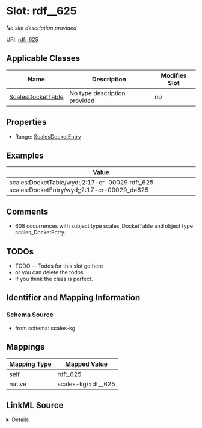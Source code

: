 

# Slot: rdf__625


_No slot description provided_





URI: [rdf:_625](http://www.w3.org/1999/02/22-rdf-syntax-ns#_625)



<!-- no inheritance hierarchy -->





## Applicable Classes

| Name | Description | Modifies Slot |
| --- | --- | --- |
| [ScalesDocketTable](../classes/ScalesDocketTable.md) | No type description provided |  no  |







## Properties

* Range: [ScalesDocketEntry](../classes/ScalesDocketEntry.md)






## Examples

| Value |
| --- |
| scales:DocketTable/wyd;;2:17-cr-00029 rdf:_625 scales:DocketEntry/wyd;;2:17-cr-00029_de625 |

## Comments

* 608 occurrences with subject type scales_DocketTable and object type scales_DocketEntry.

## TODOs

* TODO -- Todos for this slot go here
* or you can delete the todos
* if you think the class is perfect.

## Identifier and Mapping Information







### Schema Source


* from schema: scales-kg




## Mappings

| Mapping Type | Mapped Value |
| ---  | ---  |
| self | rdf:_625 |
| native | scales-kg/:rdf__625 |




## LinkML Source

<details>
```yaml
name: rdf__625
description: No slot description provided
todos:
- TODO -- Todos for this slot go here
- or you can delete the todos
- if you think the class is perfect.
comments:
- 608 occurrences with subject type scales_DocketTable and object type scales_DocketEntry.
examples:
- value: scales:DocketTable/wyd;;2:17-cr-00029 rdf:_625 scales:DocketEntry/wyd;;2:17-cr-00029_de625
from_schema: scales-kg
rank: 1000
slot_uri: rdf:_625
alias: rdf__625
domain_of:
- scales_DocketTable
range: scales_DocketEntry

```
</details>